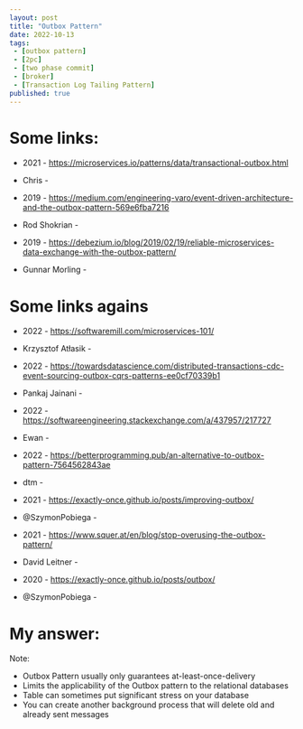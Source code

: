 ```yaml
---
layout: post
title: "Outbox Pattern"
date: 2022-10-13
tags:
 - [outbox pattern]
 - [2pc]
 - [two phase commit]
 - [broker]
 - [Transaction Log Tailing Pattern]
published: true
---
```


# Some links:
- 2021 - https://microservices.io/patterns/data/transactional-outbox.html
- Chris - 

- 2019 - https://medium.com/engineering-varo/event-driven-architecture-and-the-outbox-pattern-569e6fba7216
- Rod Shokrian - 

- 2019 - https://debezium.io/blog/2019/02/19/reliable-microservices-data-exchange-with-the-outbox-pattern/
- Gunnar Morling - 

# Some links agains

- 2022 - https://softwaremill.com/microservices-101/
- Krzysztof Atłasik - 

- 2022 - https://towardsdatascience.com/distributed-transactions-cdc-event-sourcing-outbox-cqrs-patterns-ee0cf70339b1
- Pankaj Jainani - 

- 2022 - https://softwareengineering.stackexchange.com/a/437957/217727
- Ewan - 

- 2022 - https://betterprogramming.pub/an-alternative-to-outbox-pattern-7564562843ae
- dtm - 

- 2021 - https://exactly-once.github.io/posts/improving-outbox/
- @SzymonPobiega - 

- 2021 - https://www.squer.at/en/blog/stop-overusing-the-outbox-pattern/
- David Leitner - 

- 2020 - https://exactly-once.github.io/posts/outbox/
- @SzymonPobiega - 


# My answer:
Note: 
- Outbox Pattern usually only guarantees at-least-once-delivery
- Limits the applicability of the Outbox pattern to the relational databases
- Table can sometimes put significant stress on your database
- You can create another background process that will delete old and already sent messages